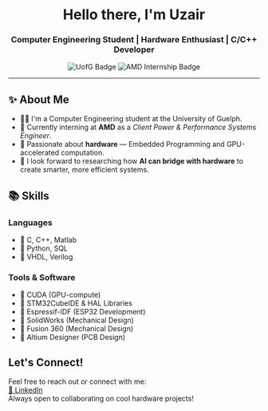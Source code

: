 

<!--
**SyedUzai/SyedUzai** is a ✨ _special_ ✨ repository because its `README.md` (this file) appears on your GitHub profile.

Here are some ideas to get you started:

- 🔭 I’m currently working on ...
- 🌱 I’m currently learning ...
- 👯 I’m looking to collaborate on ...
- 🤔 I’m looking for help with ...
- 💬 Ask me about ...
- 📫 How to reach me: ...
- 😄 Pronouns: ...
- ⚡ Fun fact: ...
-->

<!-- GitHub Profile README in HTML -->
<h1 align="center">Hello there, I'm Uzair</h1>
<h3 align="center">Computer Engineering Student | Hardware Enthusiast | C/C++ Developer</h3>

<p align="center">
  <img src="https://img.shields.io/badge/University%20of%20Guelph-Computer%20Engineering-red" alt="UofG Badge" />
  <img src="https://img.shields.io/badge/Intern@AMD-Client%20Power%20&%20Performance-blue" alt="AMD Internship Badge" />
</p>

---

<h2>✨ About Me</h2>
<ul>
  <li>👨‍🏫  I'm a Computer Engineering student at the University of Guelph.</li>
  <li>🚀  Currently interning at <strong>AMD</strong> as a <em>Client Power & Performance Systems Engineer</em>.</li>
  <li>🔌  Passionate about <strong>hardware</strong> — Embedded Programming and GPU-accelerated computation.</li>
  <li>🧐  I look forward to researching how <strong>AI can bridge with hardware</strong> to create smarter, more efficient systems.</li>
</ul>

<h2>📚 Skills</h2>
<h3>Languages</h3>
<ul>
  <li>🔧 C, C++, Matlab</li>
  <li>🔧 Python, SQL</li>
  <li>🔧 VHDL, Verilog</li>
</ul>

<h3>Tools & Software</h3>
<ul>
  <li>🐍 CUDA (GPU-compute)</li>
  <li>🚀 STM32CubeIDE & HAL Libraries</li>
  <li>🚀 Espressif-IDF (ESP32 Development)</li>
  <li>📏 SolidWorks (Mechanical Design)</li>
  <li>📏 Fusion 360 (Mechanical Design)</li>
  <li>📏 Altium Designer (PCB Design)</li>

</ul>

<h2>Let's Connect!</h2>
<p>
  Feel free to reach out or connect with me:
  <br>
  <a href="https://www.linkedin.com/in/syeduzai">🔗 LinkedIn</a>
  <br>
  Always open to collaborating on cool hardware projects!
</p>

